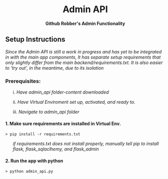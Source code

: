 <h1 align="center">Admin API</h1>
<p align="center"><strong>Github Robber's Admin Functionality</strong></p>

<h2>Setup Instructions</h2>

*Since the Admin API is still a work in progress and has yet to be integrated in with the main app components, It has separate setup requirements that only slightly differ from the main backend/requirements.txt. It is also easier to 'try out', in the meantime, due to its isolation*

<h3>Prerequisites:</h3>
<ol>
  <p>i. <i>Have admin_api folder-content downloaded</i> </p>
<p>ii. <i>Have Virtual Enviroment set up, activated, and ready to.</i> </p>
<p>iii. <i>Navigate to admin_api folder</i> </p>
</ol>
  


<h4>1. Make sure requirements are installed in Virtual Env.</h4>
  <code>> pip install -r requirements.txt</code>
<ol>
  <i>if requirements.txt does not install properly, manually tell pip to install flask, flask_sqlaclhemy, and flask_admin</i>
</ol>
<h4>2. Run the app with python</h4>
  <code>> python admin_api.py</code>
